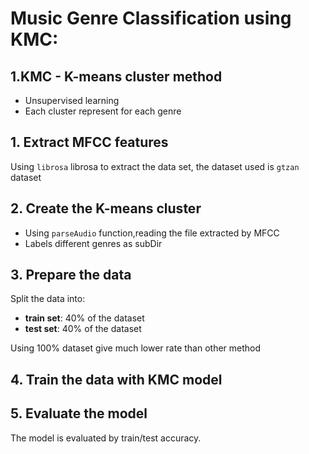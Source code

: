 # Music Genre Classification using KMC:
## 1.KMC - K-means cluster method
- Unsupervised learning
- Each cluster represent for each genre

## 1. Extract MFCC features
Using `librosa` librosa to extract the data set, the dataset used is `gtzan` dataset

## 2. Create the K-means cluster
- Using `parseAudio` function,reading the file extracted by MFCC
- Labels different genres as subDir


## 3. Prepare the data
Split the data into:
- **train set**: 40% of the dataset
- **test set**: 40% of the dataset

Using 100% dataset give much lower rate than other method

## 4. Train the data with KMC model

## 5. Evaluate the model
The model is evaluated by train/test accuracy.
